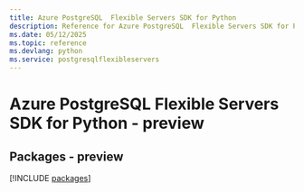 ```yaml
---
title: Azure PostgreSQL  Flexible Servers SDK for Python
description: Reference for Azure PostgreSQL  Flexible Servers SDK for Python
ms.date: 05/12/2025
ms.topic: reference
ms.devlang: python
ms.service: postgresqlflexibleservers
---
```

# Azure PostgreSQL  Flexible Servers SDK for Python - preview
## Packages - preview
[!INCLUDE [packages](postgresql--flexible-servers-index.md)]